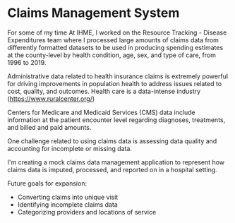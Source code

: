 # Claims Management System

For some of my time At IHME, I worked on the Resource Tracking - Disease Expenditures team where
I processed large amounts of claims data from differently formatted datasets to be used in producing 
spending estimates at the county-level by health condition, age, sex, and type of care, from 1996 to 2019.

Administrative data related to health insurance claims is extremely powerful for driving
improvements in population health to address issues related to cost, quality, and outcomes.
Health care is a data-intense industry (https://www.ruralcenter.org/)

Centers for Medicare and Medicaid Services (CMS) data include information at the patient encounter level
regarding diagnoses, treatments, and billed and paid amounts.

One challenge related to using claims data is assessing data quality and accounting for incomplete or missing data.

I'm creating a mock claims data management application to represent how claims data is imputed, processed, and reported on
in a hospital setting. 


Future goals for expansion:
- Converting claims into unique visit
- Identifying incomplete claims data
- Categorizing providers and locations of service
